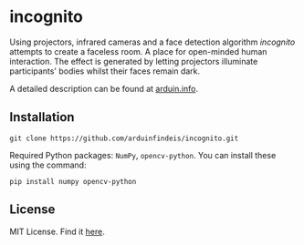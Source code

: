 # incognito

Using projectors, infrared cameras and a face detection algorithm *incognito* attempts to create a faceless room. A place for open-minded human interaction. The effect is generated by letting projectors illuminate participants' bodies whilst their faces remain dark.

A detailed description can be found at [arduin.info](http://arduin.info/projects/incognito.html).

## Installation
```
git clone https://github.com/arduinfindeis/incognito.git
```

Required Python packages: `NumPy`, `opencv-python`. You can install these using the command:

```
pip install numpy opencv-python
```

## License
MIT License. Find it [here](https://github.com/arduinfindeis/incognito/blob/master/LICENSE).
